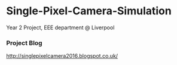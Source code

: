 # Single-Pixel-Camera-Simulation
Year 2 Project, EEE department @ Liverpool

### Project Blog

http://singlepixelcamera2016.blogspot.co.uk/
